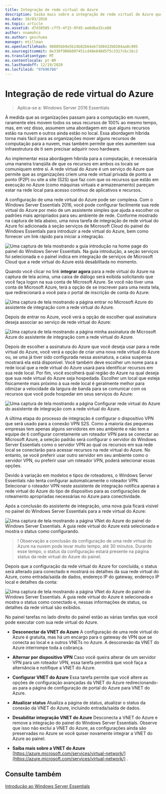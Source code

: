 ```yaml
---
title: Integração de rede virtual do Azure
description: Saiba mais sobre a integração de rede virtual do Azure que permite criar redes virtuais privadas ponto a ponto (P2P) ou site a site (S2S).
ms.date: 10/03/2016
ms.topic: article
ms.assetid: d7d38505-cff5-4f15-9fd5-ae6dba15ce88
author: nnamuhcs
ms.author: geschuma
manager: mtillman
ms.openlocfilehash: 98805bb9e5b14b82b64eb7188432b0284aa8c905
ms.sourcegitcommit: 8e330f9066097451cd40e840d5f5c3317cbc16c2
ms.translationtype: MT
ms.contentlocale: pt-BR
ms.lasthandoff: 12/19/2020
ms.locfileid: "97696786"
---
```

# <a name="azure-virtual-network-integration"></a>Integração de rede virtual do Azure

>Aplica-se a: Windows Server 2016 Essentials

À medida que as organizações passam para a computação em nuvem, raramente eles movem todos os seus recursos de 100% ao mesmo tempo, mas, em vez disso, assumem uma abordagem em que alguns recursos estão na nuvem e outros ainda estão no local. Essa abordagem híbrida torna mais fácil para as organizações mover alguns recursos de computação para a nuvem, mas também permite que eles aumentem sua infraestrutura de ti sem precisar adquirir novo hardware.

Ao implementar essa abordagem híbrida para a computação, é necessária uma maneira tranqüila de que os recursos em ambos os locais se comuniquem entre si. A rede virtual do Azure é um serviço do Azure que permite que as organizações criem uma rede virtual privada de ponto a ponto (P2P) ou site a site (S2S) que faz com que os recursos que estão em execução no Azure (como máquinas virtuais e armazenamento) pareçam estar na rede local para acesso contínuo de aplicativos e recursos.

A configuração de uma rede virtual do Azure pode ser complexa. Com o Windows Server Essentials 2016, você pode configurar facilmente sua rede virtual do Azure por meio de um assistente simples que ajuda a escolher os padrões mais apropriados para seu ambiente de rede. Conforme mostrado na captura de tela abaixo, uma nova tarefa de integração de rede virtual do Azure foi adicionada à seção serviços de Microsoft Cloud do painel do Windows Essentials para introduzir a rede virtual do Azure, bem como fornecer um link rápido para iniciar a integração.

![Uma captura de tela mostrando a guia introdução na home page do painel do Windows Server Essentials. Na guia introdução, a seção serviços foi selecionada e o painel indica em integração de serviços de Microsoft Cloud que a rede virtual do Azure está desabilitada no momento.](media/azure-virtual-network-1.PNG)

Quando você clicar no link **integrar agora** para a rede virtual do Azure na captura de tela acima, uma caixa de diálogo será exibida solicitando que você faça logon na sua conta de Microsoft Azure. Se você não tiver uma conta de Microsoft Azure, terá a opção de se inscrever para uma nesta tela, que redirecionará a você para o portal de inscrição de conta do Azure:

![Uma captura de tela mostrando a página entrar no Microsoft Azure do assistente de integração com a rede virtual do Azure.](media/azure-virtual-network-2.PNG)

Depois de entrar no Azure, você verá a opção de escolher qual assinatura deseja associar ao serviço de rede virtual do Azure:

![Uma captura de tela mostrando a página minha assinatura de Microsoft Azure do assistente de integração com a rede virtual do Azure.](media/azure-virtual-network-3.PNG)

Depois de escolher a assinatura do Azure que você deseja usar para a rede virtual do Azure, você verá a opção de criar uma nova rede virtual do Azure ou, se uma já tiver sido configurada nessa assinatura, a caixa suspensa mostrará ela está disponível. Você também deve escolher um nome para a rede local que a rede virtual do Azure usará para identificar recursos em sua rede local. Por fim, você escolherá qual região do Azure na qual deseja que sua rede virtual do Azure seja hospedada. Escolher um local que esteja fisicamente mais próximo à sua rede local é geralmente melhor para otimizar a velocidade da largura de banda para se comunicar com os recursos que você pode hospedar em seus serviços do Azure:

![Uma captura de tela mostrando a página Configurar rede virtual do Azure do assistente de integração com a rede virtual do Azure.](media/azure-virtual-network-4.PNG)

A última etapa do processo de integração é configurar o dispositivo VPN que será usado para a conexão VPN S2S. Como a maioria das pequenas empresas tem apenas alguns servidores em seu ambiente e não tem a equipe de ti configurar corretamente um roteador VPN para se conectar ao Microsoft Azure, a seleção padrão será configurar o servidor do Windows Server Essentials como o servidor VPN ao qual os recursos em sua rede local se conectarão para acessar recursos na rede virtual do Azure. No entanto, se você preferir usar outro servidor em seu ambiente como o servidor VPN, ou preferir usar um roteador VPN, poderá selecionar essas opções.

Devido à variação em modelos e tipos de roteadores, o Windows Server Essentials não tenta configurar automaticamente o roteador VPN. Selecionar o roteador VPN neste assistente de integração notifica apenas a rede virtual do Azure do tipo de dispositivo para as configurações de roteamento apropriadas necessárias no Azure para conectividade.

Após a conclusão do assistente de integração, uma nova guia ficará visível no painel do Windows Server Essentials para a rede virtual do Azure:

![Uma captura de tela mostrando a página VNet do Azure do painel do Windows Server Essentials. A guia rede virtual do Azure está selecionada e mostra o status como configurando.](media/azure-virtual-network-5.PNG)

>! Observação a conclusão da configuração de uma rede virtual do Azure na nuvem pode levar muito tempo, até 30 minutos. Durante esse tempo, o status da configuração estará presente na página status da rede virtual do Azure do painel.

Depois que a configuração da rede virtual do Azure for concluída, o status será alterado para conectado e mostrará os detalhes da sua rede virtual do Azure, como entrada/saída de dados, endereço IP do gateway, endereço IP local e detalhes da conta:

![Uma captura de tela mostrando a página VNet do Azure do painel do Windows Server Essentials. A guia rede virtual do Azure é selecionada e mostra o status como conectado e, nessas informações de status, os detalhes da rede virtual são exibidos.](media/azure-virtual-network-6.PNG)

No painel tarefas no lado direito do painel estão as várias tarefas que você pode executar com sua rede virtual do Azure.

-   **Desconectar da VNET do Azure** A configuração de uma rede virtual do Azure é gratuita, mas há um encargo para o gateway de VPN que se conecta ao local e a outros VNETs no Azure. A desconexão da VNET do Azure interrompe toda a cobrança.

-   **Alternar por dispositivo VPN** Caso você queira alterar de um servidor VPN para um roteador VPN, essa tarefa permitirá que você faça a alternância e notifique a VNET do Azure.

-   **Configurar VNET do Azure** Essa tarefa permite que você altere as opções de configuração avançadas da VNET do Azure redirecionando-as para a página de configuração de portal do Azure para VNET do Azure.

-   **Atualizar status** Atualiza a página de status, atualizar o status da conexão da VNET do Azure, incluindo entrada/saída de dados.

-   **Desabilitar integração VNET do Azure** Desconecta a VNET do Azure e remove a integração do painel do Windows Server Essentials. Observe que isso não exclui a VNET do Azure, as configurações ainda são preservadas no Azure se você quiser novamente integrar a VNET do Azure ao painel.

-   **Saiba mais sobre a VNET do Azure** [https://azure.microsoft.com/services/virtual-network/](https://azure.microsoft.com/services/virtual-network/) .

<a name="see-also"></a>Consulte também
--------
[Introdução ao Windows Server Essentials](get-started.md)
